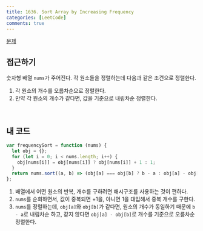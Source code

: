 ```yaml
---
title: 1636. Sort Array by Increasing Frequency
categories: [LeetCode]
comments: true
---
```


[문제](https://leetcode.com/problems/sort-array-by-increasing-frequency/)

## 접근하기

숫자형 배열 `nums`가 주어진다. 각 원소들을 정렬하는데 다음과 같은 조건으로 정렬한다.

1. 각 원소의 개수를 오름차순으로 정렬한다.
2. 만약 각 원소의 개수가 같다면, 값을 기준으로 내림차순 정렬한다.

<br>

## 내 코드

```js
var frequencySort = function (nums) {
  let obj = {};
  for (let i = 0; i < nums.length; i++) {
    obj[nums[i]] = obj[nums[i]] ? obj[nums[i]] + 1 : 1;
  }
  return nums.sort((a, b) => (obj[a] === obj[b] ? b - a : obj[a] - obj[b]));
};
```

1. 배열에서 어떤 원소의 반복, 개수를 구하려면 해시구조를 사용하는 것이 편하다.
2. `nums`를 순회하면서, 값이 중복되면 +1을, 아니면 1을 대입해서 중복 개수를 구한다.
3. `nums`를 정렬하는데, `obj[a]`와 `obj[b]`가 같다면, 원소의 개수가 동일하기 때문에 `b - a`로 내림차순 하고, 같지 않다면 `obj[a] - obj[b]`로 개수를 기준으로 오름차순 정렬한다.
